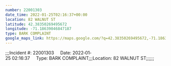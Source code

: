 ```yaml
---
number: 22001303
date_time: 2022-01-25T02:16:37+00:00
location: 82 WALNUT ST
latitude: 42.38350269495672
longitude: -71.18639046847187
type: BARK COMPLAINT
google_maps_link: https://maps.google.com/?q=42.38350269495672,-71.18639046847187
---
```


;;;Incident #: 22001303     Date: 2022‐01‐25 02:16:37     Type: BARK COMPLAINT;;;Location: 82 WALNUT ST;;;;;;
